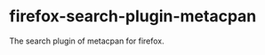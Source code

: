 firefox-search-plugin-metacpan
==============================

The search plugin of metacpan for firefox.